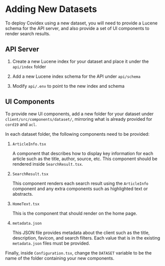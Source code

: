 # Adding New Datasets

To deploy Covidex using a new dataset, you will need to provide a Lucene schema for the API server, and also provide a set of UI components to render search results.

## API Server

1. Create a new Lucene index for your dataset and place it under the `api/index` folder

2. Add a new Lucene index schema for the API under `api/schema`

3. Modify `api/.env` to point to the new index and schema

## UI Components

To provide new UI components, add a new folder for your dataset under `client/src/components/dataset/`, mirroring what is already provided for `cord19` and `acl`.

In each dataset folder, the following components need to be provided:

1. `ArticleInfo.tsx`

   A component that describes how to display key information for each article such as the title, author, source, etc. This component should be rendered inside `SearchResult.tsx`.

2. `SearchResult.tsx`

   This component renders each search result using the `ArticleInfo` component and any extra components such as highlighted text or abstracts.

3. `HomeText.tsx`

   This is the component that should render on the home page.

4. `metadata.json`

   This JSON file provides metadata about the client such as the title, description, favicon, and search filters. Each value that is in the existing `metadata.json` files must be provided.

Finally, inside `Configuration.tsx`, change the `DATASET` variable to be the name of the folder containing your new components.
